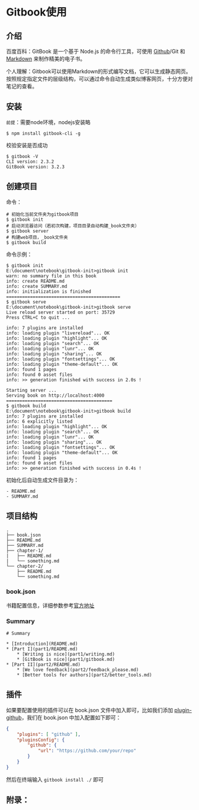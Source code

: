 # Gitbook使用

## 介绍

百度百科：GitBook 是一个基于 Node.js 的命令行工具，可使用 [Github](https://baike.baidu.com/item/Github)/Git 和 [Markdown](https://baike.baidu.com/item/Markdown) 来制作精美的电子书。

个人理解：Gitbook可以使用Markdown的形式编写文档，它可以生成静态网页。按照规定指定文件的层级结构，可以通过命令自动生成类似博客网页，十分方便对笔记的查看。

## 安装

`前提`：需要node环境，nodejs安装略

```shell
$ npm install gitbook-cli -g
```

校验安装是否成功

```shell
$ gitbook -V
CLI version: 2.3.2
GitBook version: 3.2.3
```

## 创建项目

命令：

```shell
# 初始化当前文件夹为gitbook项目
$ gitbook init 
# 启动浏览器访问（若初次构建，项目目录自动构建_book文件夹）
$ gitbook server
# 构建web项目，_book文件夹
$ gitbook build
```

命令示例：

```shell
$ gitbook init
E:\document\notebook\gitbook-init>gitbook init
warn: no summary file in this book
info: create README.md
info: create SUMMARY.md
info: initialization is finished
===========================================
$ gitbook serve
E:\document\notebook\gitbook-init>gitbook serve
Live reload server started on port: 35729
Press CTRL+C to quit ...

info: 7 plugins are installed
info: loading plugin "livereload"... OK
info: loading plugin "highlight"... OK
info: loading plugin "search"... OK
info: loading plugin "lunr"... OK
info: loading plugin "sharing"... OK
info: loading plugin "fontsettings"... OK
info: loading plugin "theme-default"... OK
info: found 1 pages
info: found 0 asset files
info: >> generation finished with success in 2.0s !

Starting server ...
Serving book on http://localhost:4000
========================================
$ gitbook build
E:\document\notebook\gitbook-init>gitbook build
info: 7 plugins are installed
info: 6 explicitly listed
info: loading plugin "highlight"... OK
info: loading plugin "search"... OK
info: loading plugin "lunr"... OK
info: loading plugin "sharing"... OK
info: loading plugin "fontsettings"... OK
info: loading plugin "theme-default"... OK
info: found 1 pages
info: found 0 asset files
info: >> generation finished with success in 0.4s !
```

初始化后自动生成文件目录为：

```
- README.md
- SUMMARY.md
```

## 项目结构

```
.
├── book.json
├── README.md
├── SUMMARY.md
├── chapter-1/
|   ├── README.md
|   └── something.md
└── chapter-2/
    ├── README.md
    └── something.md
```

### book.json

书籍配置信息，详细参数参考[官方地址][Gitbook官网]

### Summary

```shell
# Summary

* [Introduction](README.md)
* [Part I](part1/README.md)
    * [Writing is nice](part1/writing.md)
    * [GitBook is nice](part1/gitbook.md)
* [Part II](part2/README.md)
    * [We love feedback](part2/feedback_please.md)
    * [Better tools for authors](part2/better_tools.md)
```

## 插件

如果要配置使用的插件可以在 book.json 文件中加入即可，比如我们添加 [plugin-github](https://links.jianshu.com/go?to=https%3A%2F%2Fplugins.gitbook.com%2Fplugin%2Fgithub)，我们在 book.json 中加入配置如下即可：

```json
{
    "plugins": [ "github" ],
    "pluginsConfig": {
        "github": {
            "url": "https://github.com/your/repo"
        }
    }
}
```

然后在终端输入 `gitbook install ./` 即可

## 附录：

[Gitbook官网]:https://docs.gitbook.com/